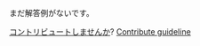 
まだ解答例がないです。

[コントリビュートしませんか](https://github.com/BFEdev/BFE.dev-solutions/blob/main/problem/throttle-promises_ja.md)?  [Contribute guideline](https://github.com/BFEdev/BFE.dev-solutions#how-to-contribute)
